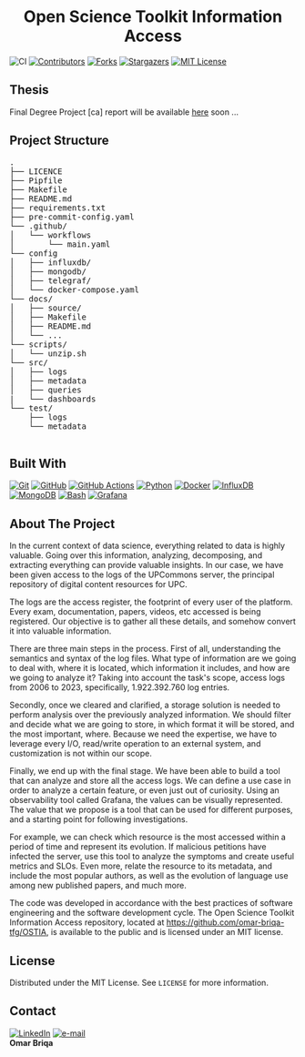 <h1 align="center"> Open Science Toolkit Information Access </h1>

![CI](https://github.com/omar-briqa-tfg/OSTIA/actions/workflows/main.yaml/badge.svg)
[![Contributors][contributors-shield]][contributors-url]
[![Forks][forks-shield]][forks-url]
[![Stargazers][stars-shield]][stars-url]
[![MIT License][license-shield]][license-url]

## Thesis

Final Degree Project [ca] report will be available [here](https://github.com/omar-briqa-tfg/OSTIA) soon ...

## Project Structure

<pre>
.
├── LICENCE
├── Pipfile
├── Makefile
├── README.md
├── requirements.txt
├── pre-commit-config.yaml
└── .github/
│   └── workflows
│       └── main.yaml
└── config
│   ├── influxdb/
│   ├── mongodb/
│   ├── telegraf/
│   └── docker-compose.yaml
└── docs/
│   ├── source/
│   ├── Makefile
│   ├── README.md
│   └── ...
└── scripts/
│   └── unzip.sh
└── src/
│   ├── logs
│   ├── metadata
│   ├── queries
|   └── dashboards
└── test/
    ├── logs
    └── metadata

</pre>

## Built With


[![Git][git]][git-url]
[![GitHub][github]][github-url]
[![GitHub Actions][github-actions]][github-actions-url]
[![Python][python]][python-url]
[![Docker][docker]][docker-url]
[![InfluxDB][influxdb]][influxdb-url]
[![MongoDB][mongodb]][mongodb-url]
[![Bash][bash]][bash-url]
[![Grafana][grafana]][grafana-url]

## About The Project

In the current context of data science, everything related to data is highly valuable. Going over this information, analyzing, decomposing, and extracting everything can provide valuable insights. In our case, we have been given access to the logs of the UPCommons server, the principal repository of digital content resources for UPC.

The logs are the access register, the footprint of every user of the platform. Every exam, documentation, papers, videos, etc accessed is being registered. Our objective is to gather all these details, and somehow convert it into valuable information.

There are three main steps in the process. First of all, understanding the semantics and syntax of the log files. What type of information are we going to deal with, where it is located, which information it includes, and how are we going to analyze it? Taking into account the task's scope, access logs from 2006 to 2023, specifically, 1.922.392.760 log entries.

Secondly, once we cleared and clarified, a storage solution is needed to perform analysis over the previously analyzed information. We should filter and decide what we are going to store, in which format it will be stored, and the most important, where. Because we need the expertise, we have to leverage every I/O, read/write operation to an external system, and customization is not within our scope.

Finally, we end up with the final stage. We have been able to build a tool that can analyze and store all the access logs. We can define a use case in order to analyze a certain feature, or even just out of curiosity. Using an observability tool called Grafana, the values can be visually represented. The value that we propose is a tool that can be used for different purposes, and a starting point for following investigations.

For example, we can check which resource is the most accessed within a period of time and represent its evolution. If malicious petitions have infected the server, use this tool to analyze the symptoms and create useful metrics and SLOs. Even more, relate the resource to its metadata, and include the most popular authors, as well as the evolution of language use among new published papers, and much more.

The code was developed in accordance with the best practices of software engineering and the software development cycle. The Open Science Toolkit Information Access repository, located at https://github.com/omar-briqa-tfg/OSTIA, is available to the public and is licensed under an MIT license.

## License

Distributed under the MIT License. See `LICENSE` for more information.


## Contact

[![LinkedIn][linkedin-shield]][linkedin-url]
[![e-mail][email-shield]][email-url] <br>
<b>Omar Briqa</b>

[contributors-url]: https://github.com/omar-briqa-tfg/OSTIA/graphs/contributors
[contributors-shield]: https://img.shields.io/github/contributors/omar-briqa-tfg/OSTIA.svg?style=flat
[forks-url]: https://github.com/omar-briqa-tfg/OSTIA/network/members
[forks-shield]: https://img.shields.io/github/forks/omar-briqa-tfg/OSTIA.svg?style=flat
[stars-url]: https://github.com/omar-briqa-tfg/OSTIA/stargazers
[stars-shield]: https://img.shields.io/github/stars/omar-briqa-tfg/OSTIA.svg?style=flat
[license-url]: https://github.com/omar-briqa-tfg/OSTIA/blob/master/LICENSE
[license-shield]: https://img.shields.io/github/license/omar-briqa-tfg/OSTIA.svg?style=flat
[linkedin-url]: https://www.linkedin.com/in/omar-briqa/
[linkedin-shield]: https://img.shields.io/badge/-LinkedIn-black.svg?style=flat&logo=linkedin&colorB=555
[email-url]: mailto:omarbriqa@gmail.com
[email-shield]:https://img.shields.io/badge/contact-email-blue
[influxdb]: https://img.shields.io/badge/InfluxDB-22ADF6?style=flat&logo=InfluxDB&logoColor=white
[influxdb-url]: https://www.influxdata.com/
[python]: https://img.shields.io/badge/Python-FFD43B?style=flat&logo=python&logoColor=blue
[python-url]: https://www.python.org/
[mongodb]: https://img.shields.io/badge/MongoDB-4EA94B?style=flat&logo=mongodb&logoColor=white
[mongodb-url]: https://www.mongodb.com/
[docker]: https://img.shields.io/badge/Docker-2CA5E0?style=flat&logo=docker&logoColor=white
[docker-url]: https://www.docker.com/
[bash]: https://img.shields.io/badge/Shell_Script-121011?style=flat&logo=gnu-bash&logoColor=white
[bash-url]: https://www.linuxfoundation.org/
[git]: https://img.shields.io/badge/GIT-E44C30?style=flat&logo=git&logoColor=white
[git-url]: https://www.git-scm.com/
[github]: https://img.shields.io/badge/GitHub-100000?style=flat&logo=github&logoColor=white
[github-url]: https://github.com/
[github-actions]: https://img.shields.io/badge/Github%20Actions-282a2e?style=flat&logo=githubactions&logoColor=367cfe
[github-actions-url]: https://github.com/features/actions
[grafana]: https://img.shields.io/badge/Grafana-F2F4F9?style=flat&logo=grafana&logoColor=orange&labelColor=F2F4F9
[grafana-url]: https://grafana.com/
